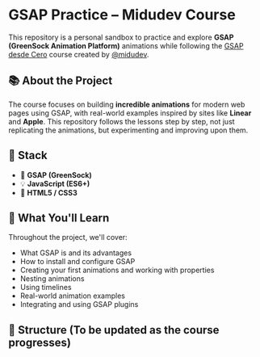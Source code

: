 # GSAP Practice – Midudev Course

This repository is a personal sandbox to practice and explore **GSAP (GreenSock Animation Platform)** animations while following the [GSAP desde Cero](https://midu.dev/curso/gsap-desde-cero) course created by [@midudev](https://github.com/midudev).

## 📚 About the Project

The course focuses on building **incredible animations** for modern web pages using GSAP, with real-world examples inspired by sites like **Linear** and **Apple**. This repository follows the lessons step by step, not just replicating the animations, but experimenting and improving upon them.

## 🚀 Stack

- 🧩 **GSAP (GreenSock)**
- 💡 **JavaScript (ES6+)**
- 🎨 **HTML5 / CSS3**

## 🧠 What You'll Learn

Throughout the project, we'll cover:

- What GSAP is and its advantages
- How to install and configure GSAP
- Creating your first animations and working with properties
- Nesting animations
- Using timelines
- Real-world animation examples
- Integrating and using GSAP plugins

## 📁 Structure (To be updated as the course progresses)

